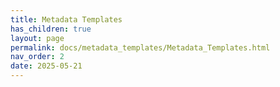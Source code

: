 ```yaml
---
title: Metadata Templates
has_children: true
layout: page
permalink: docs/metadata_templates/Metadata_Templates.html
nav_order: 2
date: 2025-05-21
---
```

